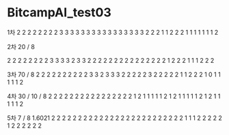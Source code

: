 # BitcampAI_test03
 
1차
2	2	2	2	2	2	2	2
3	3	3	3	3	3	3	3
3	3	3	3	3	3	3	3
2	2	2	1	1	2	2	2
1	1	1	1	1	1	1	2


2차 20 / 8

2	2	2	2	2	2	2	2
3	3	3	3	2	3	3	2
2	2	2	2	2	2	2	2
2	2	2	2	2	2	1	2
2	2	1	1	1	2	2	2

3차 70 / 8
2	2	2	2	2	2	2	2
2	2	3	3	2	3	3	3
2	2	2	2	2	3	2	2
2	2	2	1	1	2	2	2
1	0	1	1	1	1	1	2

4차 30 / 10 / 8
2	2	2	2	2	2	2	2
2	2	2	2	2	2	2	2
1	2	1	1	1	1	1	2
1	2	1	1	1	1	1	2
1	2	1	1	1	1	1	2

5차 7 / 8 1.6021
2	2	2	2	2	2	2	2
2	2	2	2	2	2	2	2
2	2	2	2	2	2	2	2
2	1	1	1	2	2	2	2
2	1	2	2	2	2	2	2
